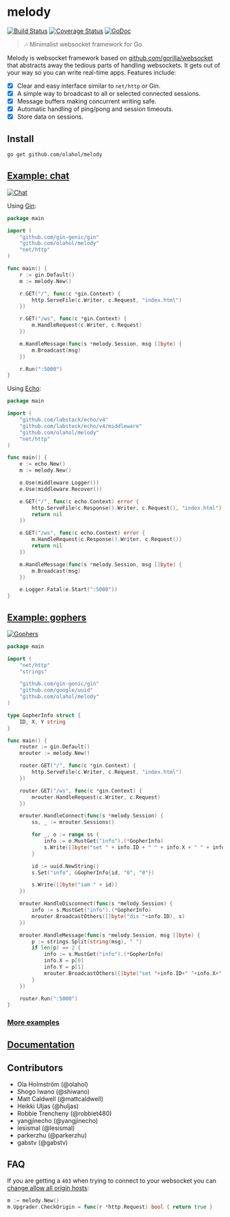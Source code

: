 # melody

[![Build Status](https://travis-ci.org/olahol/melody.svg)](https://travis-ci.org/olahol/melody)
[![Coverage Status](https://img.shields.io/coveralls/olahol/melody.svg?style=flat)](https://coveralls.io/r/olahol/melody)
[![GoDoc](https://godoc.org/github.com/olahol/melody?status.svg)](https://godoc.org/github.com/olahol/melody)

> :notes: Minimalist websocket framework for Go.

Melody is websocket framework based on [github.com/gorilla/websocket](https://github.com/gorilla/websocket)
that abstracts away the tedious parts of handling websockets. It gets out of
your way so you can write real-time apps. Features include:

* [x] Clear and easy interface similar to `net/http` or Gin.
* [x] A simple way to broadcast to all or selected connected sessions.
* [x] Message buffers making concurrent writing safe.
* [x] Automatic handling of ping/pong and session timeouts.
* [x] Store data on sessions.

## Install

```bash
go get github.com/olahol/melody
```

## [Example: chat](https://github.com/olahol/melody/tree/master/examples/chat)

[![Chat](https://cdn.rawgit.com/olahol/melody/master/examples/chat/demo.gif "Demo")](https://github.com/olahol/melody/tree/master/examples/chat)

Using [Gin](https://github.com/gin-gonic/gin):
```go
package main

import (
	"github.com/gin-gonic/gin"
	"github.com/olahol/melody"
	"net/http"
)

func main() {
	r := gin.Default()
	m := melody.New()

	r.GET("/", func(c *gin.Context) {
		http.ServeFile(c.Writer, c.Request, "index.html")
	})

	r.GET("/ws", func(c *gin.Context) {
		m.HandleRequest(c.Writer, c.Request)
	})

	m.HandleMessage(func(s *melody.Session, msg []byte) {
		m.Broadcast(msg)
	})

	r.Run(":5000")
}
```

Using [Echo](https://github.com/labstack/echo):
```go
package main

import (
	"github.com/labstack/echo/v4"
	"github.com/labstack/echo/v4/middleware"
	"github.com/olahol/melody"
	"net/http"
)

func main() {
	e := echo.New()
	m := melody.New()

	e.Use(middleware.Logger())
	e.Use(middleware.Recover())

	e.GET("/", func(c echo.Context) error {
		http.ServeFile(c.Response().Writer, c.Request(), "index.html")
		return nil
	})

	e.GET("/ws", func(c echo.Context) error {
		m.HandleRequest(c.Response().Writer, c.Request())
		return nil
	})

	m.HandleMessage(func(s *melody.Session, msg []byte) {
		m.Broadcast(msg)
	})

	e.Logger.Fatal(e.Start(":5000"))
}
```

## [Example: gophers](https://github.com/olahol/melody/tree/master/examples/gophers)

[![Gophers](https://cdn.rawgit.com/olahol/melody/master/examples/gophers/demo.gif "Demo")](https://github.com/olahol/melody/tree/master/examples/gophers)

```go
package main

import (
	"net/http"
	"strings"

	"github.com/gin-gonic/gin"
	"github.com/google/uuid"
	"github.com/olahol/melody"
)

type GopherInfo struct {
	ID, X, Y string
}

func main() {
	router := gin.Default()
	mrouter := melody.New()

	router.GET("/", func(c *gin.Context) {
		http.ServeFile(c.Writer, c.Request, "index.html")
	})

	router.GET("/ws", func(c *gin.Context) {
		mrouter.HandleRequest(c.Writer, c.Request)
	})

	mrouter.HandleConnect(func(s *melody.Session) {
		ss, _ := mrouter.Sessions()

		for _, o := range ss {
			info := o.MustGet("info").(*GopherInfo)
			s.Write([]byte("set " + info.ID + " " + info.X + " " + info.Y))
		}

		id := uuid.NewString()
		s.Set("info", &GopherInfo{id, "0", "0"})

		s.Write([]byte("iam " + id))
	})

	mrouter.HandleDisconnect(func(s *melody.Session) {
		info := s.MustGet("info").(*GopherInfo)
		mrouter.BroadcastOthers([]byte("dis "+info.ID), s)
	})

	mrouter.HandleMessage(func(s *melody.Session, msg []byte) {
		p := strings.Split(string(msg), " ")
		if len(p) == 2 {
			info := s.MustGet("info").(*GopherInfo)
			info.X = p[0]
			info.Y = p[1]
			mrouter.BroadcastOthers([]byte("set "+info.ID+" "+info.X+" "+info.Y), s)
		}
	})

	router.Run(":5000")
}
```

### [More examples](https://github.com/olahol/melody/tree/master/examples)

## [Documentation](https://godoc.org/github.com/olahol/melody)

## Contributors

* Ola Holmström (@olahol)
* Shogo Iwano (@shiwano)
* Matt Caldwell (@mattcaldwell)
* Heikki Uljas (@huljas)
* Robbie Trencheny (@robbiet480)
* yangjinecho (@yangjinecho)
* lesismal (@lesismal)
* parkerzhu (@parkerzhu)
* gabstv (@gabstv)

## FAQ

If you are getting a `403` when trying  to connect to your websocket you can [change allow all origin hosts](http://godoc.org/github.com/gorilla/websocket#hdr-Origin_Considerations):

```go
m := melody.New()
m.Upgrader.CheckOrigin = func(r *http.Request) bool { return true }
```
